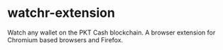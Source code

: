 # watchr-extension
 Watch any wallet on the PKT Cash blockchain. A browser extension for Chromium based browsers and Firefox.

